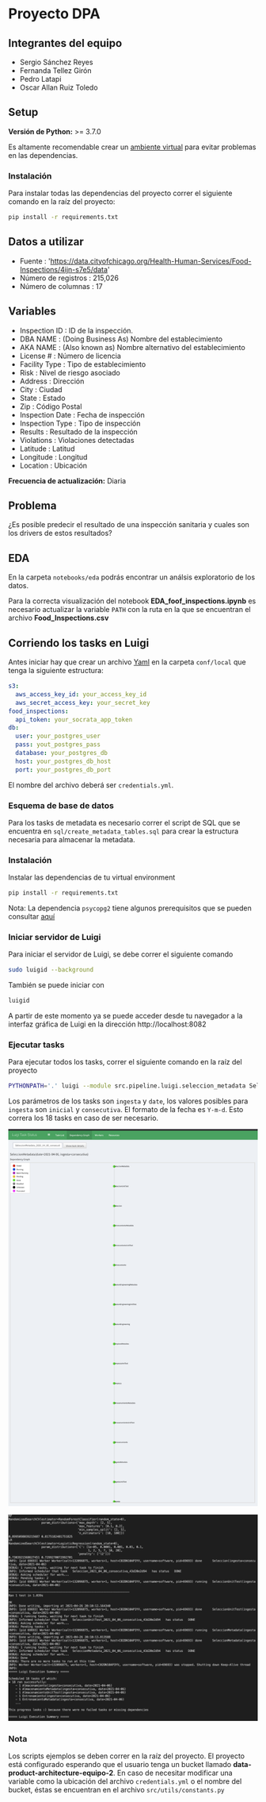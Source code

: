 # Proyecto DPA

## Integrantes del equipo

* Sergio Sánchez Reyes
* Fernanda Tellez Girón
* Pedro Latapi
* Oscar Allan Ruiz Toledo

## Setup

**Versión de Python:** >= 3.7.0

Es altamente recomendable crear un [ambiente virtual](https://docs.python.org/3/library/venv.html) para evitar problemas en las dependencias. 

### Instalación

Para instalar todas las dependencias del proyecto correr el siguiente comando en la raíz del proyecto:

```bash
pip install -r requirements.txt
```

## Datos a utilizar

* Fuente : 'https://data.cityofchicago.org/Health-Human-Services/Food-Inspections/4ijn-s7e5/data'
* Número de registros : 215,026
* Número de columnas : 17

## Variables

* Inspection ID : ID de la inspección.
* DBA NAME : (Doing Business As) Nombre del establecimiento
* AKA NAME : (Also known as) Nombre alternativo del establecimiento
* License # : Número de licencia 
* Facility Type : Tipo de establecimiento
* Risk : Nivel de riesgo asociado
* Address : Dirección
* City : Ciudad
* State : Estado
* Zip : Código Postal
* Inspection Date : Fecha de inspección
* Inspection Type : Tipo de inspección
* Results : Resultado de la inspección
* Violations : Violaciones detectadas
* Latitude : Latitud 
* Longitude : Longitud
* Location : Ubicación

**Frecuencia de actualización:** Diaria

## Problema 

¿Es posible predecir el resultado de una inspección sanitaria y cuales son los drivers de estos resultados?


## EDA

En la carpeta `notebooks/eda` podrás encontrar un análsis exploratorio de los datos.

Para la correcta visualización del notebook **EDA_foof_inspections.ipynb** es necesario actualizar
la variable `PATH` con la ruta en la que se encuentran el archivo **Food_Inspections.csv**


## Corriendo los tasks en Luigi

Antes iniciar hay que crear un archivo [Yaml](https://yaml.org/) en la carpeta `conf/local` que tenga la siguiente estructura:

```yaml
s3:
  aws_access_key_id: your_access_key_id
  aws_secret_access_key: your_secret_key
food_inspections:
  api_token: your_socrata_app_token
db:
  user: your_postgres_user
  pass: yout_postgres_pass
  database: your_postgres_db
  host: your_postgres_db_host
  port: your_postgres_db_port
```

El nombre del archivo deberá ser `credentials.yml`.

### Esquema de base de datos

Para los tasks de metadata es necesario correr el script de SQL que se encuentra en `sql/create_metadata_tables.sql` para crear la estructura necesaria para almacenar la metadata.

### Instalación

Instalar las dependencias de tu virtual environment

```bash
pip install -r requirements.txt
```

Nota: La dependencia `psycopg2` tiene algunos prerequisitos que se pueden consultar [aquí](https://www.psycopg.org/docs/install.html#installation)

### Iniciar servidor de Luigi

Para iniciar el servidor de Luigi, se debe correr el siguiente comando

```bash
sudo luigid --background
```

También se puede iniciar con

```bash
luigid
```

A partir de este momento ya se puede acceder desde tu navegador a la interfaz gráfica de Luigi en la dirección http://localhost:8082

### Ejecutar tasks

Para ejecutar todos los tasks, correr el siguiente comando en la raíz del proyecto

```bash
PYTHONPATH='.' luigi --module src.pipeline.luigi.seleccion_metadata SeleccionMetadata --ingesta consecutiva --date "2021-04-06"
```

Los parámetros de los tasks son `ingesta` y `date`, los valores posibles para `ingesta` son `inicial` y `consecutiva`. El formato de la fecha es `Y-m-d`. Esto correra los 18 tasks en caso de ser necesario.

![](images/luigi_dag_seleccion.png)

![](images/luigi_seleccion.png)

### Nota

Los scripts ejemplos se deben correr en la raíz del proyecto. El proyecto está configurado esperando que el usuario tenga un bucket llamado **data-product-architecture-equipo-2**. En caso de necesitar modificar una variable como la ubicación del archivo `credentials.yml` o el nombre del bucket, éstas se encuentran en el archivo `src/utils/constants.py`
